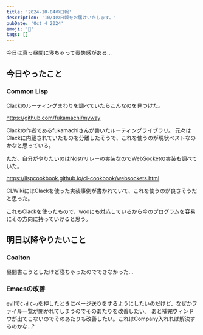 ```yaml
---
title: '2024-10-04の日報'
description: '10/4の日報をお届けいたします。'
pubDate: 'Oct 4 2024'
emoji: '🦊'
tags: []
---
```


今日は真っ昼間に寝ちゃって喪失感がある...

## 今日やったこと

### Common Lisp

Clackのルーティングまわりを調べていたらこんなのを見つけた。

https://github.com/fukamachi/myway

Clackの作者であるfukamachiさんが書いたルーティングライブラリ。
元々はClackに内蔵されていたものを分離したそうで、これを使うのが現状ベストなのかなと思っている。

ただ、自分がやりたいのはNostrリレーの実装なのでWebSocketの実装も調べていた。

https://lispcookbook.github.io/cl-cookbook/websockets.html

CLWikiにはClackを使った実装事例が書かれていて、これを使うのが良さそうだと思った。

これもClackを使ったもので、wooにも対応しているから今のプログラムを容易にその方向に持っていけると思う。

## 明日以降やりたいこと

### Coalton

昼間書こうとしたけど寝ちゃったのでできなかった...

### Emacsの改善

evilで`C-d` `C-u`を押したときにページ送りをするようにしたいのだけど、なぜかファイル一覧が開かれてしまうのでそのあたりを改善したい。
あと補完ウィンドウが出てこないのでそのあたりも改善したい。これはCompany入れれば解決するのかな...?
